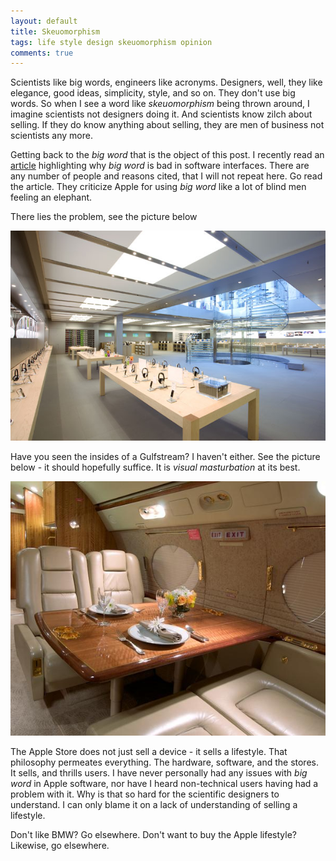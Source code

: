 ```yaml
---
layout: default
title: Skeuomorphism
tags: life style design skeuomorphism opinion
comments: true
---
```


Scientists like big words, engineers like acronyms. Designers, well, they like elegance, good ideas, simplicity, style, and so on. They don't use big words. So when I see a word like _skeuomorphism_ being thrown around, I imagine scientists not designers doing it. And scientists know zilch about selling. If they do know anything about selling, they are men of business not scientists any more.

Getting back to the _big word_ that is the object of this post. I recently read an [article](http://www.fastcodesign.com/1670760/will-apples-tacky-software-design-philosophy-cause-a-revolt) highlighting why _big word_ is bad in software interfaces. There are any number of people and reasons cited, that I will not repeat here. Go read the article. They criticize Apple for using _big word_ like a lot of blind men feeling an elephant.

There lies the problem, see the picture below

![Apple Store Fifth Avenue](/assets/img/retail-fifth-ave-gallery.jpg)

Have you seen the insides of a Gulfstream? I haven't either. See the picture below - it should hopefully suffice. It is _visual masturbation_ at its best.

![Gulfstream](/assets/img/aircraft-gulfstream.jpg)

The Apple Store does not just sell a device - it sells a lifestyle. That philosophy permeates everything. The hardware, software, and the stores. It sells, and thrills users. I have never personally had any issues with _big word_ in Apple software, nor have I heard non-technical users having had a problem with it. Why is that so hard for the scientific designers to understand. I can only blame it on a lack of understanding of selling a lifestyle.

Don't like BMW? Go elsewhere. Don't want to buy the Apple lifestyle? Likewise, go elsewhere.
